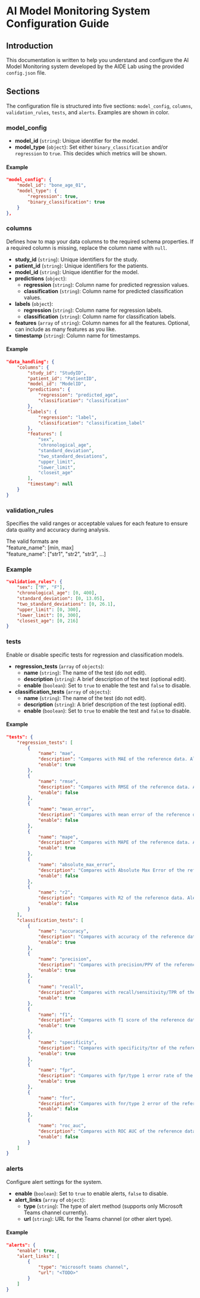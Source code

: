 AI Model Monitoring System Configuration Guide
==============================================

Introduction
------------

This documentation is written to help you understand and configure the AI Model Monitoring system developed by the AIDE Lab using the provided `config.json` file.

Sections
--------

The configuration file is structured into five sections: `model_config`, `columns`, `validation_rules`, `tests`, and `alerts`. Examples are shown in color.

### model_config

-   **model_id** (`string`): Unique identifier for the model.
-   **model_type** (`object`): Set either `binary_classification` and/or `regression` to `true`. This decides which metrics will be shown.

#### Example
```json
"model_config": {
    "model_id": "bone_age_01",
    "model_type": {
        "regression": true,
        "binary_classification": true
    }
},
```
### columns

Defines how to map your data columns to the required schema properties. If a required column is missing, replace the column name with `null`.

-   **study_id** (`string`): Unique identifiers for the study.
-   **patient_id** (`string`): Unique identifiers for the patients.
-   **model_id** (`string`): Unique identifier for the model.
-   **predictions** (`object`):
    -   **regression** (`string`): Column name for predicted regression values.
    -   **classification** (`string`): Column name for predicted classification values.
-   **labels** (`object`):
    -   **regression** (`string`): Column name for regression labels.
    -   **classification** (`string`): Column name for classification labels.
-   **features** (`array` of `string`): Column names for all the features. Optional, can include as many features as you like.
-   **timestamp** (`string`): Column name for timestamps.

#### Example
```json
"data_handling": {
    "columns": {
        "study_id": "StudyID",
        "patient_id": "PatientID",
        "model_id": "ModelID",
        "predictions": {
            "regression": "predicted_age",
            "classification": "classification"
        },
        "labels": {
            "regression": "label",
            "classification": "classification_label"
        },
        "features": [
            "sex",
            "chronological_age",
            "standard_deviation",
            "two_standard_deviations",
            "upper_limit",
            "lower_limit",
            "closest_age"
        ],
        "timestamp": null
    }
}
```
### validation_rules

Specifies the valid ranges or acceptable values for each feature to ensure data quality and accuracy during analysis.

The valid formats are \
"feature_name": [min, max] \
"feature_name": ["str1", "str2", "str3", ...]

### Example
```json
"validation_rules": {
    "sex": ["M", "F"],
    "chronological_age": [0, 400],
    "standard_deviation": [0, 13.05],
    "two_standard_deviations": [0, 26.1],
    "upper_limit": [0, 300],
    "lower_limit": [0, 300],
    "closest_age": [0, 216]
}
```
### tests

Enable or disable specific tests for regression and classification models.

-   **regression_tests** (`array` of `objects`):
    -   **name** (`string`): The name of the test (do not edit).
    -   **description** (`string`): A brief description of the test (optional edit).
    -   **enable** (`boolean`): Set to `true` to enable the test and `false` to disable.
-   **classification_tests** (`array` of `objects`):
    -   **name** (`string`): The name of the test (do not edit).
    -   **description** (`string`): A brief description of the test (optional edit).
    -   **enable** (`boolean`): Set to `true` to enable the test and `false` to disable.

#### Example
```json
"tests": {
    "regression_tests": [
        {
            "name": "mae",
            "description": "Compares with MAE of the reference data. Alerts with a difference of 10%.",
            "enable": true
        },
        {
            "name": "rmse",
            "description": "Compares with RMSE of the reference data. Alerts with a difference of 10%.",
            "enable": false
        },
        {
            "name": "mean_error",
            "description": "Compares with mean error of the reference data (or expected value of 0).",
            "enable": false
        },
        {
            "name": "mape",
            "description": "Compares with MAPE of the reference data. Alerts with a difference of 10%.",
            "enable": true
        },
        {
            "name": "absolute_max_error",
            "description": "Compares with Absolute Max Error of the reference data. Alerts with a difference of 10%.",
            "enable": false
        },
        {
            "name": "r2",
            "description": "Compares with R2 of the reference data. Alerts with a difference of 10%.",
            "enable": false
        }
    ],
    "classification_tests": [
        {
            "name": "accuracy",
            "description": "Compares with accuracy of the reference data. Alerts with a difference of 20%.",
            "enable": true
        },
        {
            "name": "precision",
            "description": "Compares with precision/PPV of the reference data. Alerts with a difference of 20%.",
            "enable": true
        },
        {
            "name": "recall",
            "description": "Compares with recall/sensitivity/TPR of the reference data. Alerts with a difference of 20%.",
            "enable": true
        },
        {
            "name": "f1",
            "description": "Compares with f1 score of the reference data. Alerts with a difference of 20%.",
            "enable": true
        },
        {
            "name": "specificity",
            "description": "Compares with specificity/tnr of the reference data. Alerts with a difference of 20%.",
            "enable": true
        },
        {
            "name": "fpr",
            "description": "Compares with fpr/type 1 error rate of the reference data. Alerts with a difference of 20%.",
            "enable": true
        },
        {
            "name": "fnr",
            "description": "Compares with fnr/type 2 error of the reference data. Alerts with a difference of 20%.",
            "enable": false
        },
        {
            "name": "roc_auc",
            "description": "Compares with ROC AUC of the reference data. Alerts with a difference of 20% or < 0.5.",
            "enable": false
        }
    ]
}
```

### alerts

Configure alert settings for the system.

-   **enable** (`boolean`): Set to `true` to enable alerts, `false` to disable.
-   **alert_links** (`array` of `object`):
    -   **type** (`string`): The type of alert method (supports only Microsoft Teams channel currently).
    -   **url** (`string`): URL for the Teams channel (or other alert type).

#### Example
```json
"alerts": {
    "enable": true,
    "alert_links": [
        {
            "type": "microsoft teams channel",
            "url": "<TODO>"
        }
    ]
}
````